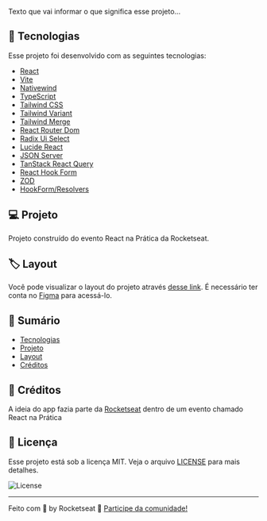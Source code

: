 Texto que vai informar o que significa esse projeto...

## :rocket: Tecnologias

Esse projeto foi desenvolvido com as seguintes tecnologias:

- [React](https://pt-br.reactjs.org/)
- [Vite](https://vitejs.dev/)
- [Nativewind](https://www.nativewind.dev/v4/getting-started/expo-router)
- [TypeScript](https://www.nativewind.dev/v4/getting-started/typescript)
- [Tailwind CSS](https://tailwindcss.com/)
- [Tailwind Variant](https://www.tailwind-variants.org/)
- [Tailwind Merge](https://www.npmjs.com/package/tailwind-merge)
- [React Router Dom](https://reactrouter.com/en/main)
- [Radix Ui Select](https://www.radix-ui.com/primitives/docs/components/select)
- [Lucide React](https://lucide.dev/)
- [JSON Server]()
- [TanStack React Query]()
- [React Hook Form]()
- [ZOD]()
- [HookForm/Resolvers]()

## :computer: Projeto

Projeto construído do evento React na Prática da Rocketseat.

## :label: Layout

Você pode visualizar o layout do projeto através [desse link](https://www.figma.com/community/file/). É necessário ter conta no [Figma](https://figma.com) para acessá-lo.


## :notebook: Sumário
- [Tecnologias](#rocket-tecnologias)
- [Projeto](#computer-projeto)
- [Layout](#label-layout)
- [Créditos](#tada-créditos)

## :tada: Créditos

A ideia do app fazia parte da [Rocketseat](https://www.rocketseat.com.br/) dentro de um evento chamado React na Prática

## 📝 Licença

Esse projeto está sob a licença MIT. Veja o arquivo [LICENSE](LICENSE) para mais detalhes.

<img alt="License" src="https://img.shields.io/static/v1?label=license&message=MIT&color=8B5CF6&labelColor=000000">

---

Feito com 💜 by Rocketseat :wave: [Participe da comunidade!](https://discordapp.com/invite/gCRAFhc)